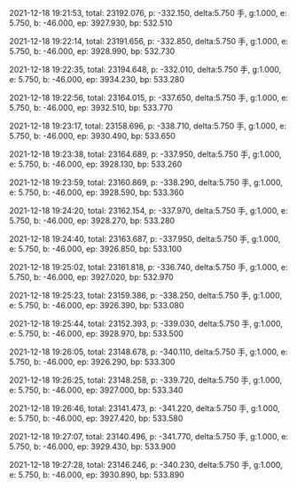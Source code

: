 2021-12-18 19:21:53, total: 23192.076, p: -332.150, delta:5.750 手, g:1.000, e: 5.750, b: -46.000, ep: 3927.930, bp: 532.510

2021-12-18 19:22:14, total: 23191.656, p: -332.850, delta:5.750 手, g:1.000, e: 5.750, b: -46.000, ep: 3928.990, bp: 532.730

2021-12-18 19:22:35, total: 23194.648, p: -332.010, delta:5.750 手, g:1.000, e: 5.750, b: -46.000, ep: 3934.230, bp: 533.280

2021-12-18 19:22:56, total: 23164.015, p: -337.650, delta:5.750 手, g:1.000, e: 5.750, b: -46.000, ep: 3932.510, bp: 533.770

2021-12-18 19:23:17, total: 23158.696, p: -338.710, delta:5.750 手, g:1.000, e: 5.750, b: -46.000, ep: 3930.490, bp: 533.650

2021-12-18 19:23:38, total: 23164.689, p: -337.950, delta:5.750 手, g:1.000, e: 5.750, b: -46.000, ep: 3928.130, bp: 533.260

2021-12-18 19:23:59, total: 23160.869, p: -338.290, delta:5.750 手, g:1.000, e: 5.750, b: -46.000, ep: 3928.590, bp: 533.360

2021-12-18 19:24:20, total: 23162.154, p: -337.970, delta:5.750 手, g:1.000, e: 5.750, b: -46.000, ep: 3928.270, bp: 533.280

2021-12-18 19:24:40, total: 23163.687, p: -337.950, delta:5.750 手, g:1.000, e: 5.750, b: -46.000, ep: 3926.850, bp: 533.100

2021-12-18 19:25:02, total: 23161.818, p: -336.740, delta:5.750 手, g:1.000, e: 5.750, b: -46.000, ep: 3927.020, bp: 532.970

2021-12-18 19:25:23, total: 23159.386, p: -338.250, delta:5.750 手, g:1.000, e: 5.750, b: -46.000, ep: 3926.390, bp: 533.080

2021-12-18 19:25:44, total: 23152.393, p: -339.030, delta:5.750 手, g:1.000, e: 5.750, b: -46.000, ep: 3928.970, bp: 533.500

2021-12-18 19:26:05, total: 23148.678, p: -340.110, delta:5.750 手, g:1.000, e: 5.750, b: -46.000, ep: 3926.290, bp: 533.300

2021-12-18 19:26:25, total: 23148.258, p: -339.720, delta:5.750 手, g:1.000, e: 5.750, b: -46.000, ep: 3927.000, bp: 533.340

2021-12-18 19:26:46, total: 23141.473, p: -341.220, delta:5.750 手, g:1.000, e: 5.750, b: -46.000, ep: 3927.420, bp: 533.580

2021-12-18 19:27:07, total: 23140.496, p: -341.770, delta:5.750 手, g:1.000, e: 5.750, b: -46.000, ep: 3929.430, bp: 533.900

2021-12-18 19:27:28, total: 23146.246, p: -340.230, delta:5.750 手, g:1.000, e: 5.750, b: -46.000, ep: 3930.890, bp: 533.890